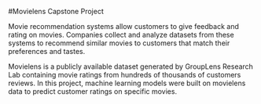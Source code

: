 #Movielens Capstone Project

Movie recommendation systems allow customers to give feedback and rating on movies. Companies collect and analyze datasets from these systems to recommend similar movies to customers that match their preferences and tastes.
 
Movielens is a publicly available dataset generated by GroupLens Research Lab containing movie ratings from hundreds of thousands of customers reviews. In this project, machine learning models were built on movielens data to predict customer ratings on specific movies. 
